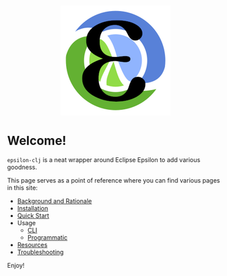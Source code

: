 <p align="center"><img src="assets/images/logo/logo.png?raw=true" alt="epsilon logo"></p>

# Welcome!

`epsilon-clj` is a neat wrapper around Eclipse Epsilon to add various goodness.

This page serves as a point of reference where you can find various pages in this site:

- [Background and Rationale](about.md)
- [Installation](installation.md)
- [Quick Start](quick-start.md)
- Usage
    - [CLI](usage/CLI.md)
    - [Programmatic](usage/programmatic.md)
- [Resources](resources.md)
- [Troubleshooting](troubleshooting.md)

Enjoy!
